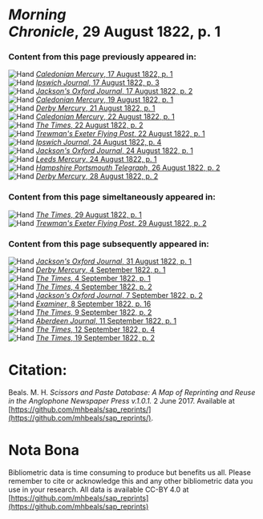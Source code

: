 # *Morning Chronicle*, 29 August 1822, p. 1  
  
### Content from this page previously appeared in:  
![Hand](http://scissorsandpaste.net/wp-content/uploads/2017/06/smallhandpointer.png) [*Caledonian Mercury*, 17 August 1822, p. 1](https://mhbeals.github.io/sap_html/Caledonian-Mercury/Caledonian-Mercury-17-August-1822-p-1)  
![Hand](http://scissorsandpaste.net/wp-content/uploads/2017/06/smallhandpointer.png) [*Ipswich Journal*, 17 August 1822, p. 3](https://mhbeals.github.io/sap_html/Ipswich-Journal/Ipswich-Journal-17-August-1822-p-3)  
![Hand](http://scissorsandpaste.net/wp-content/uploads/2017/06/smallhandpointer.png) [*Jackson's Oxford Journal*, 17 August 1822, p. 2](https://mhbeals.github.io/sap_html/Jackson's-Oxford-Journal/Jackson's-Oxford-Journal-17-August-1822-p-2)  
![Hand](http://scissorsandpaste.net/wp-content/uploads/2017/06/smallhandpointer.png) [*Caledonian Mercury*, 19 August 1822, p. 1](https://mhbeals.github.io/sap_html/Caledonian-Mercury/Caledonian-Mercury-19-August-1822-p-1)  
![Hand](http://scissorsandpaste.net/wp-content/uploads/2017/06/smallhandpointer.png) [*Derby Mercury*, 21 August 1822, p. 1](https://mhbeals.github.io/sap_html/Derby-Mercury/Derby-Mercury-21-August-1822-p-1)  
![Hand](http://scissorsandpaste.net/wp-content/uploads/2017/06/smallhandpointer.png) [*Caledonian Mercury*, 22 August 1822, p. 1](https://mhbeals.github.io/sap_html/Caledonian-Mercury/Caledonian-Mercury-22-August-1822-p-1)  
![Hand](http://scissorsandpaste.net/wp-content/uploads/2017/06/smallhandpointer.png) [*The Times*, 22 August 1822, p. 2](https://mhbeals.github.io/sap_html/The-Times/The-Times-22-August-1822-p-2)  
![Hand](http://scissorsandpaste.net/wp-content/uploads/2017/06/smallhandpointer.png) [*Trewman's Exeter Flying Post*, 22 August 1822, p. 1](https://mhbeals.github.io/sap_html/Trewman's-Exeter-Flying-Post/Trewman's-Exeter-Flying-Post-22-August-1822-p-1)  
![Hand](http://scissorsandpaste.net/wp-content/uploads/2017/06/smallhandpointer.png) [*Ipswich Journal*, 24 August 1822, p. 4](https://mhbeals.github.io/sap_html/Ipswich-Journal/Ipswich-Journal-24-August-1822-p-4)  
![Hand](http://scissorsandpaste.net/wp-content/uploads/2017/06/smallhandpointer.png) [*Jackson's Oxford Journal*, 24 August 1822, p. 1](https://mhbeals.github.io/sap_html/Jackson's-Oxford-Journal/Jackson's-Oxford-Journal-24-August-1822-p-1)  
![Hand](http://scissorsandpaste.net/wp-content/uploads/2017/06/smallhandpointer.png) [*Leeds Mercury*, 24 August 1822, p. 1](https://mhbeals.github.io/sap_html/Leeds-Mercury/Leeds-Mercury-24-August-1822-p-1)  
![Hand](http://scissorsandpaste.net/wp-content/uploads/2017/06/smallhandpointer.png) [*Hampshire Portsmouth Telegraph*, 26 August 1822, p. 2](https://mhbeals.github.io/sap_html/Hampshire-Portsmouth-Telegraph/Hampshire-Portsmouth-Telegraph-26-August-1822-p-2)  
![Hand](http://scissorsandpaste.net/wp-content/uploads/2017/06/smallhandpointer.png) [*Derby Mercury*, 28 August 1822, p. 2](https://mhbeals.github.io/sap_html/Derby-Mercury/Derby-Mercury-28-August-1822-p-2)  
  
### Content from this page simeltaneously appeared in:  
![Hand](http://scissorsandpaste.net/wp-content/uploads/2017/06/smallhandpointer.png) [*The Times*, 29 August 1822, p. 1](https://mhbeals.github.io/sap_html/The-Times/The-Times-29-August-1822-p-1)  
![Hand](http://scissorsandpaste.net/wp-content/uploads/2017/06/smallhandpointer.png) [*Trewman's Exeter Flying Post*, 29 August 1822, p. 2](https://mhbeals.github.io/sap_html/Trewman's-Exeter-Flying-Post/Trewman's-Exeter-Flying-Post-29-August-1822-p-2)  
  
### Content from this page subsequently appeared in:  
![Hand](http://scissorsandpaste.net/wp-content/uploads/2017/06/smallhandpointer.png) [*Jackson's Oxford Journal*, 31 August 1822, p. 1](https://mhbeals.github.io/sap_html/Jackson's-Oxford-Journal/Jackson's-Oxford-Journal-31-August-1822-p-1)  
![Hand](http://scissorsandpaste.net/wp-content/uploads/2017/06/smallhandpointer.png) [*Derby Mercury*, 4 September 1822, p. 1](https://mhbeals.github.io/sap_html/Derby-Mercury/Derby-Mercury-4-September-1822-p-1)  
![Hand](http://scissorsandpaste.net/wp-content/uploads/2017/06/smallhandpointer.png) [*The Times*, 4 September 1822, p. 1](https://mhbeals.github.io/sap_html/The-Times/The-Times-4-September-1822-p-1)  
![Hand](http://scissorsandpaste.net/wp-content/uploads/2017/06/smallhandpointer.png) [*The Times*, 4 September 1822, p. 2](https://mhbeals.github.io/sap_html/The-Times/The-Times-4-September-1822-p-2)  
![Hand](http://scissorsandpaste.net/wp-content/uploads/2017/06/smallhandpointer.png) [*Jackson's Oxford Journal*, 7 September 1822, p. 2](https://mhbeals.github.io/sap_html/Jackson's-Oxford-Journal/Jackson's-Oxford-Journal-7-September-1822-p-2)  
![Hand](http://scissorsandpaste.net/wp-content/uploads/2017/06/smallhandpointer.png) [*Examiner*, 8 September 1822, p. 16](https://mhbeals.github.io/sap_html/Examiner/Examiner-8-September-1822-p-16)  
![Hand](http://scissorsandpaste.net/wp-content/uploads/2017/06/smallhandpointer.png) [*The Times*, 9 September 1822, p. 2](https://mhbeals.github.io/sap_html/The-Times/The-Times-9-September-1822-p-2)  
![Hand](http://scissorsandpaste.net/wp-content/uploads/2017/06/smallhandpointer.png) [*Aberdeen Journal*, 11 September 1822, p. 1](https://mhbeals.github.io/sap_html/Aberdeen-Journal/Aberdeen-Journal-11-September-1822-p-1)  
![Hand](http://scissorsandpaste.net/wp-content/uploads/2017/06/smallhandpointer.png) [*The Times*, 12 September 1822, p. 4](https://mhbeals.github.io/sap_html/The-Times/The-Times-12-September-1822-p-4)  
![Hand](http://scissorsandpaste.net/wp-content/uploads/2017/06/smallhandpointer.png) [*The Times*, 19 September 1822, p. 2](https://mhbeals.github.io/sap_html/The-Times/The-Times-19-September-1822-p-2)  


# Citation: 

Beals. M. H. *Scissors and Paste Database: A Map of Reprinting and Reuse in the Anglophone Newspaper Press v.1.0.1.* 2 June 2017. Available at [https://github.com/mhbeals/sap_reprints/](https://github.com/mhbeals/sap_reprints/). 

# Nota Bona

Bibliometric data is time consuming to produce but benefits us all. Please remember to cite or acknowledge this and any other bibliometric data you use in your research. All data is available CC-BY 4.0 at [https://github.com/mhbeals/sap_reprints](https://github.com/mhbeals/sap_reprints)